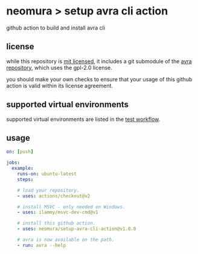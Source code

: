 # neomura > setup avra cli action

github action to build and install avra cli

## license

while this repository is [mit licensed](./license.md), it includes a git
submodule of the [avra repository](https://github.com/Ro5bert/avra), which uses
the gpl-2.0 license.

you should make your own checks to ensure that your usage of this github action
is valid within its license agreement.

## supported virtual environments

supported virtual environments are listed in the
[test workflow](./.github/workflows/test.yaml).

## usage

```yaml
on: [push]

jobs:
  example:
    runs-on: ubuntu-latest
    steps:

    # load your repository.
    - uses: actions/checkout@v2

    # install MSVC - only needed on Windows.
    - uses: ilammy/msvc-dev-cmd@v1

    # install this github action.
    - uses: neomura/setup-avra-cli-action@v1.0.0

    # avra is now available on the path.
    - run: avra --help
```
